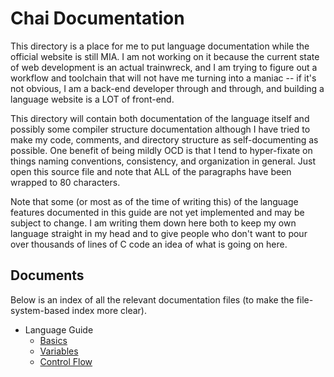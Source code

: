 # Chai Documentation

This directory is a place for me to put language documentation while the
official website is still MIA.  I am not working on it because the current state
of web development is an actual trainwreck, and I am trying to figure out a
workflow and toolchain that will not have me turning into a maniac -- if it's
not obvious, I am a back-end developer through and through, and building a
language website is a LOT of front-end. 

This directory will contain both documentation of the language itself and
possibly some compiler structure documentation although I have tried to make my
code, comments, and directory structure as self-documenting as possible.  One
benefit of being mildly OCD is that I tend to hyper-fixate on things naming
conventions, consistency, and organization in general.  Just open this source
file and note that ALL of the paragraphs have been wrapped to 80 characters.

Note that some (or most as of the time of writing this) of the language features
documented in this guide are not yet implemented and may be subject to change. I
am writing them down here both to keep my own language straight in my head and
to give people who don't want to pour over thousands of lines of C code an idea
of what is going on here.

## Documents

Below is an index of all the relevant documentation files (to make the
file-system-based index more clear).

- Language Guide
  * [Basics](guide/chapter1.md)
  * [Variables](guide/chapter2.md)
  * [Control Flow](guide/chapter3.md)